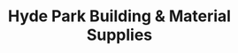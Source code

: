 ---
title: "Hyde Park Building & Material Supplies"
url: /chicago/hyde-park-building-and-material-supplies/
shop: hardware
---
